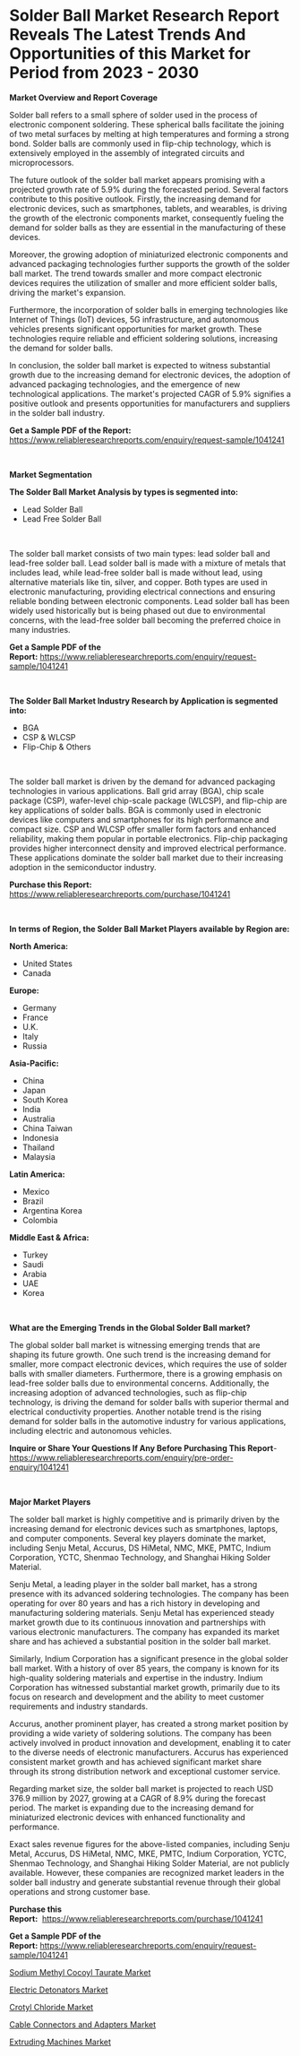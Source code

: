 <p><h1>Solder Ball Market Research Report Reveals The Latest Trends And Opportunities of this Market for Period from 2023 - 2030</h1></p><p><strong>Market Overview and Report Coverage</strong></p>
<p><p>Solder ball refers to a small sphere of solder used in the process of electronic component soldering. These spherical balls facilitate the joining of two metal surfaces by melting at high temperatures and forming a strong bond. Solder balls are commonly used in flip-chip technology, which is extensively employed in the assembly of integrated circuits and microprocessors.</p><p>The future outlook of the solder ball market appears promising with a projected growth rate of 5.9% during the forecasted period. Several factors contribute to this positive outlook. Firstly, the increasing demand for electronic devices, such as smartphones, tablets, and wearables, is driving the growth of the electronic components market, consequently fueling the demand for solder balls as they are essential in the manufacturing of these devices.</p><p>Moreover, the growing adoption of miniaturized electronic components and advanced packaging technologies further supports the growth of the solder ball market. The trend towards smaller and more compact electronic devices requires the utilization of smaller and more efficient solder balls, driving the market's expansion.</p><p>Furthermore, the incorporation of solder balls in emerging technologies like Internet of Things (IoT) devices, 5G infrastructure, and autonomous vehicles presents significant opportunities for market growth. These technologies require reliable and efficient soldering solutions, increasing the demand for solder balls.</p><p>In conclusion, the solder ball market is expected to witness substantial growth due to the increasing demand for electronic devices, the adoption of advanced packaging technologies, and the emergence of new technological applications. The market's projected CAGR of 5.9% signifies a positive outlook and presents opportunities for manufacturers and suppliers in the solder ball industry.</p></p>
<p><strong>Get a Sample PDF of the Report:</strong> <a href="https://www.reliableresearchreports.com/enquiry/request-sample/1041241">https://www.reliableresearchreports.com/enquiry/request-sample/1041241</a></p>
<p>&nbsp;</p>
<p><strong>Market Segmentation</strong></p>
<p><strong>The Solder Ball Market Analysis by types is segmented into:</strong></p>
<p><ul><li>Lead Solder Ball</li><li>Lead Free Solder Ball</li></ul></p>
<p>&nbsp;</p>
<p><p>The solder ball market consists of two main types: lead solder ball and lead-free solder ball. Lead solder ball is made with a mixture of metals that includes lead, while lead-free solder ball is made without lead, using alternative materials like tin, silver, and copper. Both types are used in electronic manufacturing, providing electrical connections and ensuring reliable bonding between electronic components. Lead solder ball has been widely used historically but is being phased out due to environmental concerns, with the lead-free solder ball becoming the preferred choice in many industries.</p></p>
<p><strong>Get a Sample PDF of the Report:</strong>&nbsp;<a href="https://www.reliableresearchreports.com/enquiry/request-sample/1041241">https://www.reliableresearchreports.com/enquiry/request-sample/1041241</a></p>
<p>&nbsp;</p>
<p><strong>The Solder Ball Market Industry Research by Application is segmented into:</strong></p>
<p><ul><li>BGA</li><li>CSP & WLCSP</li><li>Flip-Chip & Others</li></ul></p>
<p>&nbsp;</p>
<p><p>The solder ball market is driven by the demand for advanced packaging technologies in various applications. Ball grid array (BGA), chip scale package (CSP), wafer-level chip-scale package (WLCSP), and flip-chip are key applications of solder balls. BGA is commonly used in electronic devices like computers and smartphones for its high performance and compact size. CSP and WLCSP offer smaller form factors and enhanced reliability, making them popular in portable electronics. Flip-chip packaging provides higher interconnect density and improved electrical performance. These applications dominate the solder ball market due to their increasing adoption in the semiconductor industry.</p></p>
<p><strong>Purchase this Report:</strong>&nbsp; <a href="https://www.reliableresearchreports.com/purchase/1041241">https://www.reliableresearchreports.com/purchase/1041241</a></p>
<p>&nbsp;</p>
<p><strong>In terms of Region, the Solder Ball Market Players available by Region are:</strong></p>
<p>
    <p> <strong> North America: </strong>
        <ul>
            <li>United States</li>
            <li>Canada</li>
        </ul>
        </p> 
    <p> <strong> Europe: </strong>
        <ul>
            <li>Germany</li>
            <li>France</li>
            <li>U.K.</li>
            <li>Italy</li>
            <li>Russia</li>
        </ul>
        </p> 
    <p> <strong> Asia-Pacific: </strong>
        <ul>
            <li>China</li>
            <li>Japan</li>
            <li>South Korea</li>
            <li>India</li>
            <li>Australia</li>
            <li>China Taiwan</li>
            <li>Indonesia</li>
            <li>Thailand</li>
            <li>Malaysia</li>
        </ul>
        </p> 
    <p> <strong> Latin America: </strong>
        <ul>
            <li>Mexico</li>
            <li>Brazil</li>
            <li>Argentina Korea</li>
            <li>Colombia</li>
        </ul>
        </p> 
    <p> <strong> Middle East & Africa: </strong>
        <ul>
            <li>Turkey</li>
            <li>Saudi</li>
            <li>Arabia</li>
            <li>UAE</li>
            <li>Korea</li>
        </ul>
    </p>
    </p>
<p>&nbsp;</p>
<p><strong>What are the Emerging Trends in the Global Solder Ball market?</strong></p>
<p><p>The global solder ball market is witnessing emerging trends that are shaping its future growth. One such trend is the increasing demand for smaller, more compact electronic devices, which requires the use of solder balls with smaller diameters. Furthermore, there is a growing emphasis on lead-free solder balls due to environmental concerns. Additionally, the increasing adoption of advanced technologies, such as flip-chip technology, is driving the demand for solder balls with superior thermal and electrical conductivity properties. Another notable trend is the rising demand for solder balls in the automotive industry for various applications, including electric and autonomous vehicles.</p></p>
<p><strong>Inquire or Share Your Questions If Any Before Purchasing This Report</strong>- <a href="https://www.reliableresearchreports.com/enquiry/pre-order-enquiry/1041241">https://www.reliableresearchreports.com/enquiry/pre-order-enquiry/1041241</a></p>
<p>&nbsp;</p>
<p><strong>Major Market Players</strong></p>
<p><p>The solder ball market is highly competitive and is primarily driven by the increasing demand for electronic devices such as smartphones, laptops, and computer components. Several key players dominate the market, including Senju Metal, Accurus, DS HiMetal, NMC, MKE, PMTC, Indium Corporation, YCTC, Shenmao Technology, and Shanghai Hiking Solder Material.</p><p>Senju Metal, a leading player in the solder ball market, has a strong presence with its advanced soldering technologies. The company has been operating for over 80 years and has a rich history in developing and manufacturing soldering materials. Senju Metal has experienced steady market growth due to its continuous innovation and partnerships with various electronic manufacturers. The company has expanded its market share and has achieved a substantial position in the solder ball market.</p><p>Similarly, Indium Corporation has a significant presence in the global solder ball market. With a history of over 85 years, the company is known for its high-quality soldering materials and expertise in the industry. Indium Corporation has witnessed substantial market growth, primarily due to its focus on research and development and the ability to meet customer requirements and industry standards.</p><p>Accurus, another prominent player, has created a strong market position by providing a wide variety of soldering solutions. The company has been actively involved in product innovation and development, enabling it to cater to the diverse needs of electronic manufacturers. Accurus has experienced consistent market growth and has achieved significant market share through its strong distribution network and exceptional customer service.</p><p>Regarding market size, the solder ball market is projected to reach USD 376.9 million by 2027, growing at a CAGR of 8.9% during the forecast period. The market is expanding due to the increasing demand for miniaturized electronic devices with enhanced functionality and performance.</p><p>Exact sales revenue figures for the above-listed companies, including Senju Metal, Accurus, DS HiMetal, NMC, MKE, PMTC, Indium Corporation, YCTC, Shenmao Technology, and Shanghai Hiking Solder Material, are not publicly available. However, these companies are recognized market leaders in the solder ball industry and generate substantial revenue through their global operations and strong customer base.</p></p>
<p><strong>Purchase this Report:</strong>&nbsp;&nbsp;<a href="https://www.reliableresearchreports.com/purchase/1041241">https://www.reliableresearchreports.com/purchase/1041241</a></p>
<p></p>
<p><strong>Get a Sample PDF of the Report:</strong>&nbsp;<a href="https://www.reliableresearchreports.com/enquiry/request-sample/1041241">https://www.reliableresearchreports.com/enquiry/request-sample/1041241</a></p>
<p><p><a href="https://github.com/kholmovskayalyudmila/Market-Research-Report-List-1/blob/main/sodium-methyl-cocoyl-taurate-market.md">Sodium Methyl Cocoyl Taurate Market</a></p><p><a href="https://medium.com/@irwingibson727/electric-detonators-market-exploring-market-share-market-trends-and-future-growth-5638f85ac18a">Electric Detonators Market</a></p><p><a href="https://github.com/zebdakicsin/Market-Research-Report-List-1/blob/main/crotyl-chloride-market.md">Crotyl Chloride Market</a></p><p><a href="https://medium.com/@caleighhane2777/cable-connectors-and-adapters-market-size-cagr-trends-2024-2030-d5509a1ebf47">Cable Connectors and Adapters Market</a></p><p><a href="https://medium.com/@deannakling2927/extruding-machines-market-trends-forecast-and-competitive-analysis-to-2030-dcb1b7cc4bdd">Extruding Machines Market</a></p></p>